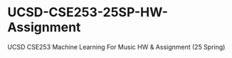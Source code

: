 # UCSD-CSE253-25SP-HW-Assignment
UCSD CSE253 Machine Learning For Music HW &amp; Assignment (25 Spring)
